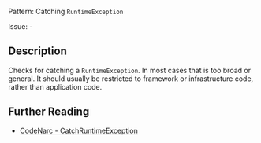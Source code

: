 Pattern: Catching `RuntimeException`

Issue: -

## Description

Checks for catching a `RuntimeException`. In most cases that is too broad or general. It should usually be restricted to framework or infrastructure code, rather than application code.

## Further Reading

* [CodeNarc - CatchRuntimeException](http://codenarc.sourceforge.net/codenarc-rules-exceptions.html#CatchRuntimeException)